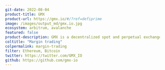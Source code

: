 ```yaml
---
git-date: 2022-08-04
product-title: GMX
product-url: https://gmx.io/#/?ref=defiprime
image: /images/output_md/gmx.io.jpg
ecosystem: arbitrum, avalanche
featured: false
product-description: GMX is a decentralized spot and perpetual exchange that supports low swap fees and zero price impact trades and let you trade top cryptocurrencies with up to 30x leverage directly from your wallet.
coltitle: "Margin trading"
colpermalink: margin-trading
filter: Ethereum, Bitcoin
twitter: https://twitter.com/GMX_IO
github: https://github.com/gmx-io
---
```

